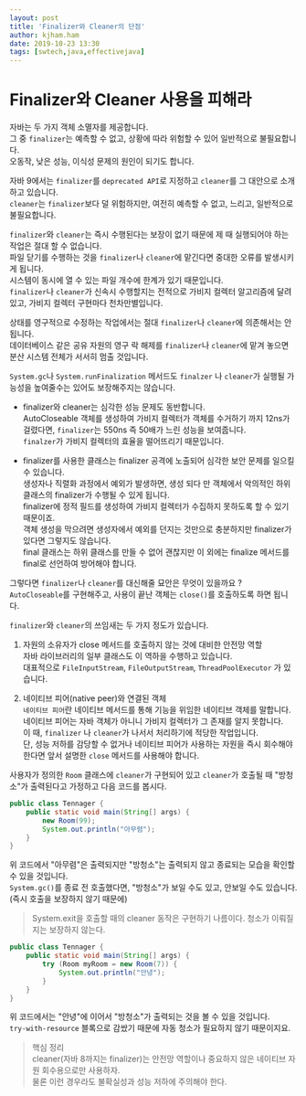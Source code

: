 ```yaml
---
layout: post
title: 'Finalizer와 Cleaner의 단점'
author: kjham.ham
date: 2019-10-23 13:30
tags: [swtech,java,effectivejava]
---
```


# Finalizer와 Cleaner 사용을 피해라  

자바는 두 가지 객체 소멸자를 제공합니다.  
그 중 `finalizer`는 예측할 수 없고, 상황에 따라 위험할 수 있어 일반적으로 불필요합니다.  
오동작, 낮은 성능, 이식성 문제의 원인이 되기도 합니다.  

자바 9에서는 `finalizer`를 `deprecated API`로 지정하고 `cleaner`를 그 대안으로 소개하고 있습니다.  
`cleaner`는 `finalizer`보다 덜 위험하지만, 여전히 예측할 수 없고, 느리고, 일반적으로 불필요합니다.  

`finalizer`와 `cleaner`는 즉시 수행된다는 보장이 없기 때문에 제 때 실행되어야 하는 작업은 절대 할 수 없습니다.  
파일 닫기를 수행하는 것을 `finalizer`나 `cleaner`에 맡긴다면 중대한 오류를 발생시키게 됩니다.  
시스템이 동시에 열 수 있는 파일 개수에 한계가 있기 때문입니다.  
`finalizer`나 `cleaner`가 신속시 수행할지는 전적으로 가비지 컬렉터 알고리즘에 달려있고, 가비지 컬렉터 구현마다 천차만별입니다.  

상태를 영구적으로 수정하는 작업에서는 절대 `finalizer`나 `cleaner`에 의존해서는 안됩니다.  
데이터베이스 같은 공유 자원의 영구 락 해제를 `finalizer`나 `cleaner`에 맡겨 놓으면 분산 시스템 전체가 서서히 멈출 것입니다.  

`System.gc`나 `System.runFinalization` 메서드도 `finalzer` 나 `cleaner`가 실행될 가능성을 높여줄수는 있어도 보장해주지는 않습니다.  

- finalizer와 cleaner는 심각한 성능 문제도 동반합니다.  
AutoCloseable 객체를 생성하여 가비지 컬렉터가 객체를 수거하기 까지 12ns가 걸렸다면, `finalizer`는 550ns 즉 50배가 느린 성능을 보여줍니다.  
`finalzer`가 가비지 컬렉터의 효율을 떨어뜨리기 때문입니다.

- finalizer를 사용한 클래스는 finalizer 공격에 노출되어 심각한 보안 문제를 일으킬 수 있습니다.  
생성자나 직렬화 과정에서 예외가 발생하면, 생성 되다 만 객체에서 악의적인 하위 클래스의 finalizer가 수행될 수 있게 됩니다.  
finalizer에 정적 필드를 생성하여 가비지 컬렉터가 수집하지 못하도록 할 수 있기 때문이죠.  
객체 생성을 막으려면 생성자에서 예외를 던지는 것만으로 충분하지만 finalizer가 있다면 그렇지도 않습니다.  
final 클래스는 하위 클래스를 만들 수 없어 괜찮지만 이 외에는 finalize 메서드를 final로 선언하여 방어해야 합니다.  

그렇다면 `finalizer`나 `cleaner`를 대신해줄 묘안은 무엇이 있을까요 ?  
`AutoCloseable`를 구현해주고, 사용이 끝난 객체는 `close()`를 호출하도록 하면 됩니다.  

`finalizer`와 `cleaner`의 쓰임새는 두 가지 정도가 있습니다.  
1. 자원의 소유자가 close 메서드를 호출하지 않는 것에 대비한 안전망 역할  
자바 라이브러리의 일부 클래스도 이 역하을 수행하고 있습니다.  
대표적으로 `FileInputStream`, `FileOutputStream`, `ThreadPoolExecutor` 가 있습니다.  

2. 네이티브 피어(native peer)와 연결된 객체  
`네이티브 피어`란 네이티브 메서드를 통해 기능을 위임한 네이티브 객체를 말합니다.  
네이티브 피어는 자바 객체가 아니니 가비지 컬렉터가 그 존재를 알지 못합니다.  
이 때, `finalizer` 나 `cleaner`가 나서서 처리하기에 적당한 작업입니다.  
단, 성능 저하를 감당할 수 없거나 네이티브 피어가 사용하는 자원을 즉시 회수해야 한다면 앞서 설명한 `close` 메서드를 사용해야 합니다.  

사용자가 정의한 `Room` 클래스에 `cleaner`가 구현되어 있고 `cleaner`가 호출될 때 "방청소"가 출력된다고 가정하고 다음 코드를 봅시다.  
~~~java
public class Tennager {
    public static void main(String[] args) {
        new Room(99);
        System.out.println("아무렴");
    }
}
~~~
위 코드에서 "아무렴"은 출력되지만 "방청소"는 출력되지 않고 종료되는 모습을 확인할 수 있을 것입니다.  
`System.gc()`를 종료 전 호출했다면, "방청소"가 보일 수도 있고, 안보일 수도 있습니다. (즉시 호출을 보장하지 않기 때문에)

> System.exit을 호출할 때의 cleaner 동작은 구현하기 나름이다. 청소가 이뤄질지는 보장하지 않는다.  

~~~java
public class Tennager {
    public static void main(String[] args) {
        try (Room myRoom = new Room(7)) {
            System.out.println("안녕");
        }
    }
}
~~~
위 코드에서는 "안녕"에 이어서 "방청소"가 출력되는 것을 볼 수 있을 것입니다.  
`try-with-resource` 블록으로 감쌌기 때문에 자동 청소가 필요하지 않기 때문이지요.  

> 핵심 정리  
cleaner(자바 8까지는 finalizer)는 안전망 역할이나 중요하지 않은 네이티브 자원 회수용으로만 사용하자.  
물론 이런 경우라도 불확실성과 성능 저하에 주의해야 한다.